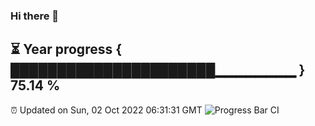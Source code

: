 ### Hi there 👋
⏳ Year progress { ██████████████████████▁▁▁▁▁▁▁▁ } 75.14 %
---
⏰ Updated on Sun, 02 Oct 2022 06:31:31 GMT
![Progress Bar CI](https://github.com/liununu/liununu/workflows/Progress%20Bar%20CI/badge.svg)
